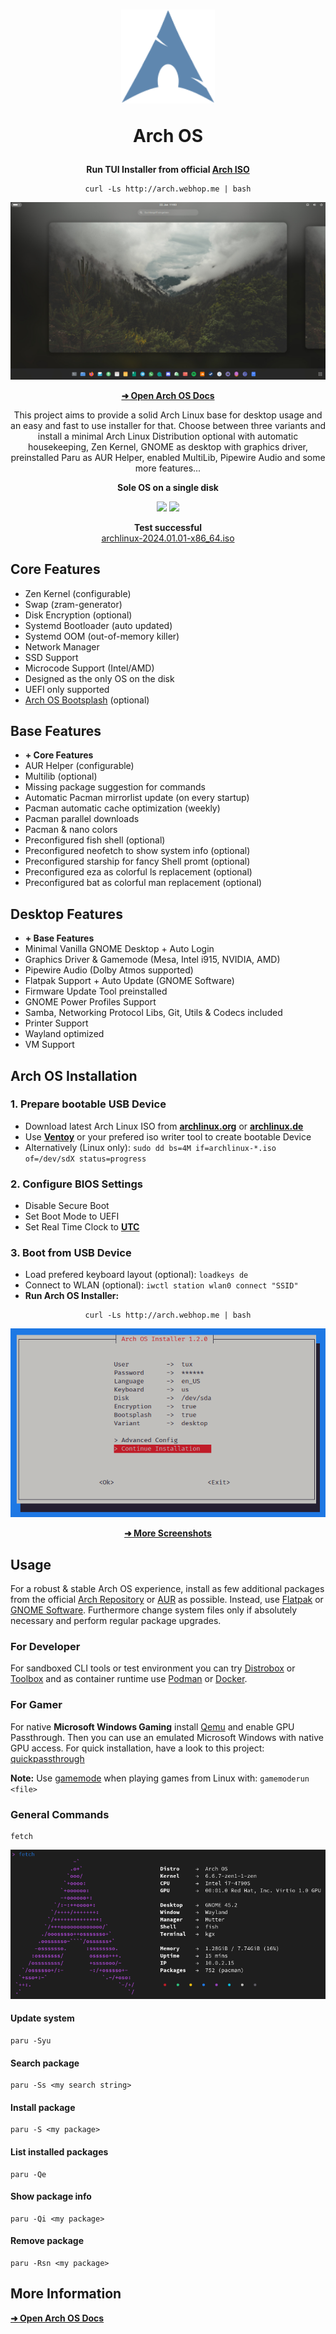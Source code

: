 <h1 align="center">
  <img src="./logo.svg" width="150" height="150"/>
  <p>Arch OS</p>
</h1>

<p align="center"><strong>Run TUI Installer from official <a target="_blank" href="https://archlinux.org/download/">Arch ISO</a></strong></p>

<div align="center">

```
curl -Ls http://arch.webhop.me | bash
```

</div>

<p align="center"><img src="./screenshots/desktop.jpg" /></p>

<div align="center">

**[➜ Open Arch OS Docs](DOCS.md)**

</div>

<p align="center">
This project aims to provide a solid Arch Linux base for desktop usage and an easy and fast to use installer for that. Choose between three variants and install a minimal Arch Linux Distribution optional with automatic housekeeping, Zen Kernel, GNOME as desktop with graphics driver, preinstalled Paru as AUR Helper, enabled MultiLib, Pipewire Audio and some more features...
</p>

<p align="center"><strong>Sole OS on a single disk</strong></p>

<p align="center">
  <img src="https://img.shields.io/badge/MAINTAINED-YES-green?style=for-the-badge">
  <img src="https://img.shields.io/badge/LICENSE-MIT-blue?style=for-the-badge">
</p>

<p align="center">
  <strong>Test successful</strong>
  <br>
  <a target="_blank" href="https://www.archlinux.de/releases/2024.01.01">archlinux-2024.01.01-x86_64.iso</a>
</p>

## Core Features

- Zen Kernel (configurable)
- Swap (zram-generator)
- Disk Encryption (optional)
- Systemd Bootloader (auto updated)
- Systemd OOM (out-of-memory killer)
- Network Manager
- SSD Support
- Microcode Support (Intel/AMD)
- Designed as the only OS on the disk
- UEFI only supported
- [Arch OS Bootsplash](https://github.com/murkl/plymouth-theme-arch-os) (optional)

## Base Features

- **+ Core Features**
- AUR Helper (configurable)
- Multilib (optional)
- Missing package suggestion for commands
- Automatic Pacman mirrorlist update (on every startup)
- Pacman automatic cache optimization (weekly)
- Pacman parallel downloads
- Pacman & nano colors
- Preconfigured fish shell (optional)
- Preconfigured neofetch to show system info (optional)
- Preconfigured starship for fancy Shell promt (optional)
- Preconfigured eza as colorful ls replacement (optional)
- Preconfigured bat as colorful man replacement (optional)

## Desktop Features

- **+ Base Features**
- Minimal Vanilla GNOME Desktop + Auto Login
- Graphics Driver & Gamemode (Mesa, Intel i915, NVIDIA, AMD)
- Pipewire Audio (Dolby Atmos supported)
- Flatpak Support + Auto Update (GNOME Software)
- Firmware Update Tool preinstalled
- GNOME Power Profiles Support
- Samba, Networking Protocol Libs, Git, Utils & Codecs included
- Printer Support
- Wayland optimized
- VM Support

## Arch OS Installation

### 1. Prepare bootable USB Device

- Download latest Arch Linux ISO from **[archlinux.org](https://www.archlinux.org/download)** or **[archlinux.de](https://www.archlinux.de/download)**
- Use **[Ventoy](https://www.ventoy.net/en/download.html)** or your prefered iso writer tool to create bootable Device
- Alternatively (Linux only): `sudo dd bs=4M if=archlinux-*.iso of=/dev/sdX status=progress`

### 2. Configure BIOS Settings

- Disable Secure Boot
- Set Boot Mode to UEFI
- Set Real Time Clock to **[UTC](https://time.is/de/UTC)**

### 3. Boot from USB Device

- Load prefered keyboard layout (optional): `loadkeys de`
- Connect to WLAN (optional): `iwctl station wlan0 connect "SSID"`
- **Run Arch OS Installer:**

<div align="center">

```
curl -Ls http://arch.webhop.me | bash
```

<p><img src="./screenshots/installer_01.png" /></p>

<p><b>

[➜ More Screenshots](DOCS.md#screenshots)

</b></p>

</div>

## Usage

For a robust & stable Arch OS experience, install as few additional packages from the official [Arch Repository](https://archlinux.org/packages) or [AUR](https://aur.archlinux.org) as possible. Instead, use [Flatpak](https://flathub.org) or [GNOME Software](https://apps.gnome.org). Furthermore change system files only if absolutely necessary and perform regular package upgrades.

### For Developer

For sandboxed CLI tools or test environment you can try [Distrobox](https://distrobox.it/) or [Toolbox](https://containertoolbx.org) and as container runtime use [Podman](https://podman.io) or [Docker](https://www.docker.com).

### For Gamer

For native **Microsoft Windows Gaming** install [Qemu](https://wiki.archlinux.org/title/QEMU) and enable GPU Passthrough. Then you can use an emulated Microsoft Windows with native GPU access. For quick installation, have a look to this project: [quickpassthrough](https://github.com/HikariKnight/quickpassthrough)

**Note:** Use [gamemode](https://wiki.archlinux.org/title/Gamemode) when playing games from Linux with: `gamemoderun <file>`

### General Commands

```
fetch
```

<img src="screenshots/neofetch.png" />

#### Update system

```
paru -Syu
```

#### Search package

```
paru -Ss <my search string>
```

#### Install package

```
paru -S <my package>
```

#### List installed packages

```
paru -Qe
```

#### Show package info

```
paru -Qi <my package>
```

#### Remove package

```
paru -Rsn <my package>
```

## More Information

**[➜ Open Arch OS Docs](DOCS.md)**
